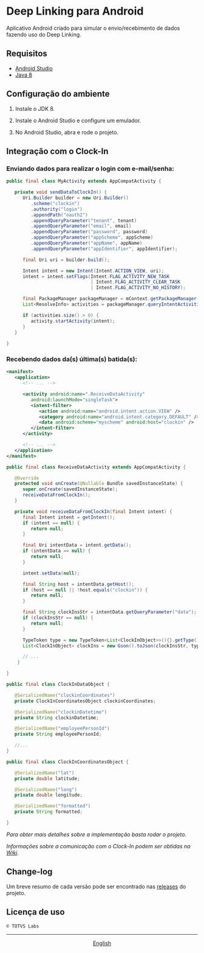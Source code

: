# Deep Linking para Android

Aplicativo Android criado para simular o envio/recebimento de dados fazendo uso do Deep Linking.

## Requisitos

- [Android Studio](https://developer.android.com/studio)
- [Java 8](https://www.oracle.com/technetwork/pt/java/javase/downloads/index.html)

## Configuração do ambiente

1. Instale o JDK 8.

2. Instale o Android Studio e configure um emulador.

3. No Android Studio, abra e rode o projeto.

## Integração com o Clock-In

### Enviando dados para realizar o login com e-mail/senha:

```java
public final class MyActivity extends AppCompatActivity {

   private void sendDataToClockIn() {
      Uri.Builder builder = new Uri.Builder()
         .scheme("clockin")
         .authority("login")
         .appendPath("oauth2")
         .appendQueryParameter("tenant", tenant)
         .appendQueryParameter("email", email)
         .appendQueryParameter("password", password)
         .appendQueryParameter("appScheme", appScheme)
         .appendQueryParameter("appName", appName)
         .appendQueryParameter("appIdentifier", appIdentifier);

      final Uri uri = builder.build();

      Intent intent = new Intent(Intent.ACTION_VIEW, uri);
      intent = intent.setFlags(Intent.FLAG_ACTIVITY_NEW_TASK
                               | Intent.FLAG_ACTIVITY_CLEAR_TASK
                               | Intent.FLAG_ACTIVITY_NO_HISTORY);

      final PackageManager packageManager = mContext.getPackageManager();
      List<ResolveInfo> activities = packageManager.queryIntentActivities(intent, 0);

      if (activities.size() > 0) {
         activity.startActivity(intent);
      }
   }
	
}
```

### Recebendo dados da(s) última(s) batida(s):

```xml
<manifest>
   <application>
      <!-- ... -->

      <activity android:name=".ReceiveDataActivity"
         android:launchMode="singleTask">
         <intent-filter>
            <action android:name="android.intent.action.VIEW" />
            <category android:name="android.intent.category.DEFAULT" />
            <data android:scheme="myscheme" android:host="clockin" />
         </intent-filter>
      </activity>

      <!-- ... -->
   </application>
</manifest>
```

```java
public final class ReceiveDataActivity extends AppCompatActivity {

   @Override
   protected void onCreate(@Nullable Bundle savedInstanceState) {
      super.onCreate(savedInstanceState);
      receiveDataFromClockIn();
   }

   private void receiveDataFromClockIn(final Intent intent) {
      final Intent intent = getIntent();
      if (intent == null) {
         return null;
      }

      final Uri intentData = intent.getData();
      if (intentData == null) {
         return null;
      }

      intent.setData(null);

      final String host = intentData.getHost();
      if (host == null || !host.equals("clockin")) {
         return null;
      }

      final String clockInsStr = intentData.getQueryParameter("data");
      if (clockInsStr == null) {
         return null;
      }

      TypeToken type = new TypeToken<List<ClockInObject>>(){}.getType();
      List<ClockInObject> clockIns = new Gson().toJson(clockInsStr, type);

      // ...
    }

}

public final class ClockInDataObject {

   @SerializedName("clockinCoordinates")
   private ClockInCoordinatesObject clockinCoordinates;

   @SerializedName("clockinDatetime")
   private String clockinDatetime;

   @SerializedName("employeePersonId")
   private String employeePersonId;

   //...
}

public final class ClockInCoordinatesObject {

   @SerializedName("lat")
   private double latitude;

   @SerializedName("long")
   private double longitude;

   @SerializedName("formatted")
   private String formatted;

}
```
 
*Para obter mais detalhes sobre a implementação basta rodar o projeto.*

*Informações sobre a comunicação com o Clock-In podem ser obtidas na [Wiki](https://github.com/totvslabs/clockin-deep-linking-android/wiki).*

## Change-log

Um breve resumo de cada versão pode ser encontrado nas [releases](https://github.com/totvslabs/clockin-deep-linking-android/releases) do projeto.

## Licença de uso

```
© TOTVS Labs
```

- - -

<p align="center">
<a href="https://github.com/totvslabs/clockin-deep-linking-android/blob/master/README.md">English</a>
</p>
